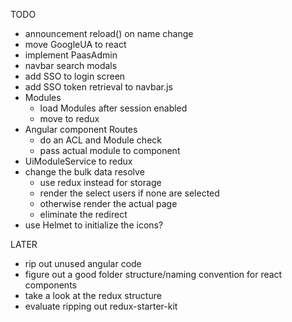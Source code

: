 TODO

- announcement reload() on name change
- move GoogleUA to react
- implement PaasAdmin
- navbar search modals
- add SSO to login screen
- add SSO token retrieval to navbar.js
- Modules
  - load Modules after session enabled
  - move to redux
- Angular component Routes
  - do an ACL and Module check
  - pass actual module to component
- UiModuleService to redux
- change the bulk data resolve
  - use redux instead for storage
  - render the select users if none are selected
  - otherwise render the actual page
  - eliminate the redirect
- use Helmet to initialize the icons?

LATER

- rip out unused angular code
- figure out a good folder structure/naming convention for react components
- take a look at the redux structure
- evaluate ripping out redux-starter-kit
